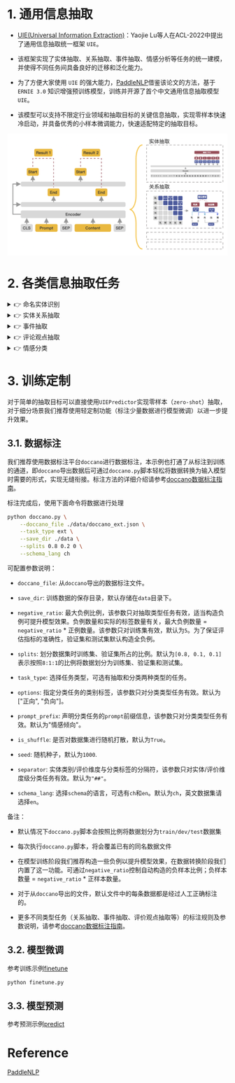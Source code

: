 # 1. 通用信息抽取

+ [UIE(Universal Information Extraction)](https://arxiv.org/pdf/2203.12277.pdf)：Yaojie Lu等人在ACL-2022中提出了通用信息抽取统一框架 `UIE`。

+ 该框架实现了实体抽取、关系抽取、事件抽取、情感分析等任务的统一建模，并使得不同任务间具备良好的迁移和泛化能力。

+ 为了方便大家使用 `UIE` 的强大能力，[PaddleNLP](https://github.com/PaddlePaddle/PaddleNLP)借鉴该论文的方法，基于 `ERNIE 3.0` 知识增强预训练模型，训练并开源了首个中文通用信息抽取模型 `UIE`。

+ 该模型可以支持不限定行业领域和抽取目标的关键信息抽取，实现零样本快速冷启动，并具备优秀的小样本微调能力，快速适配特定的抽取目标。

![uie](../../images/uie.png)


# 2. 各类信息抽取任务

<details>
<summary>👉 命名实体识别</summary>

```python
from pprint import pprint
from lightningnlp.task.uie import UIEPredictor

# 实体识别
schema = ['时间', '选手', '赛事名称'] 
# uie-base模型已上传至huggingface，可自动下载，其他模型只需提供模型名称将自动进行转换
uie = UIEPredictor("xusenlin/uie-base", schema=schema)
pprint(uie("2月8日上午北京冬奥会自由式滑雪女子大跳台决赛中中国选手谷爱凌以188.25分获得金牌！")) # Better print results using pprint
```
输出：
```text
[{'时间': [{'end': 6,
          'probability': 0.9857378532924486,
          'start': 0,
          'text': '2月8日上午'}],
  '赛事名称': [{'end': 23,
            'probability': 0.8503089953268272,
            'start': 6,
            'text': '北京冬奥会自由式滑雪女子大跳台决赛'}],
  '选手': [{'end': 31,
          'probability': 0.8981548639781138,
          'start': 28,
          'text': '谷爱凌'}]}]
```
</details>

<details>
<summary>👉 实体关系抽取</summary>

```python
from pprint import pprint
from lightningnlp.task.uie import UIEPredictor

# 关系抽取
schema = {'竞赛名称': ['主办方', '承办方', '已举办次数']}
# uie-base模型已上传至huggingface，可自动下载，其他模型只需提供模型名称将自动进行转换
uie = UIEPredictor("xusenlin/uie-base", schema=schema)
pprint(uie("2022语言与智能技术竞赛由中国中文信息学会和中国计算机学会联合主办，百度公司、中国中文信息学会评测工作委员会和中国计算机学会自然语言处理专委会承办，已连续举办4届，成为全球最热门的中文NLP赛事之一。")) # Better print results using pprint
```
输出：
```text
[{'竞赛名称': [{'end': 13,
            'probability': 0.7825402622754041,
            'relations': {'主办方': [{'end': 22,
                                  'probability': 0.8421710521379353,
                                  'start': 14,
                                  'text': '中国中文信息学会'},
                                  {'end': 30,
                                  'probability': 0.7580801847701935,
                                  'start': 23,
                                  'text': '中国计算机学会'}],
                          '已举办次数': [{'end': 82,
                                    'probability': 0.4671295049136148,
                                    'start': 80,
                                    'text': '4届'}],
                          '承办方': [{'end': 39,
                                  'probability': 0.8292706618236352,
                                  'start': 35,
                                  'text': '百度公司'},
                                  {'end': 72,
                                  'probability': 0.6193477885474685,
                                  'start': 56,
                                  'text': '中国计算机学会自然语言处理专委会'},
                                  {'end': 55,
                                  'probability': 0.7000497331473241,
                                  'start': 40,
                                  'text': '中国中文信息学会评测工作委员会'}]},
            'start': 0,
            'text': '2022语言与智能技术竞赛'}]}]
```
</details>


<details>
<summary>👉  事件抽取</summary>

```python
from pprint import pprint
from lightningnlp.task.uie import UIEPredictor

# 事件抽取
schema = {"地震触发词": ["地震强度", "时间", "震中位置", "震源深度"]}
# uie-base模型已上传至huggingface，可自动下载，其他模型只需提供模型名称将自动进行转换
uie = UIEPredictor("xusenlin/uie-base", schema=schema)
pprint(uie("中国地震台网正式测定：5月16日06时08分在云南临沧市凤庆县(北纬24.34度，东经99.98度)发生3.5级地震，震源深度10千米。")) # Better print results using pprint
```
输出：
```text
[{'地震触发词': {'end': 58,
            'probability': 0.9977425932884216,
            'relation': {'地震强度': [{'end': 56,
                                   'probability': 0.9980800747871399,
                                   'start': 52,
                                   'text': '3.5级'}],
                         '时间': [{'end': 22,
                                 'probability': 0.9853301644325256,
                                 'start': 11,
                                 'text': '5月16日06时08分'}],
                         '震中位置': [{'end': 50,
                                   'probability': 0.7874020934104919,
                                   'start': 23,
                                   'text': '云南临沧市凤庆县(北纬24.34度，东经99.98度)'}],
                         '震源深度': [{'end': 67,
                                   'probability': 0.9937973618507385,
                                   'start': 63,
                                   'text': '10千米'}]},
            'start': 56,
            'text': '地震'}}]
```
</details>

<details>
<summary>👉 评论观点抽取</summary>

```python
from pprint import pprint
from lightningnlp.task.uie import UIEPredictor

# 事件抽取
schema = {'评价维度': ['观点词', '情感倾向[正向，负向]']}
# uie-base模型已上传至huggingface，可自动下载，其他模型只需提供模型名称将自动进行转换
uie = UIEPredictor("xusenlin/uie-base", schema=schema)
pprint(uie("店面干净，很清静，服务员服务热情，性价比很高，发现收银台有排队")) # Better print results using pprint
```
输出：
```text
[{'评价维度': [{'end': 20,
            'probability': 0.9817040258681473,
            'relations': {'情感倾向[正向，负向]': [{'probability': 0.9966142505350533,
                                          'text': '正向'}],
                          '观点词': [{'end': 22,
                                  'probability': 0.957396472711558,
                                  'start': 21,
                                  'text': '高'}]},
            'start': 17,
            'text': '性价比'},
          {'end': 2,
            'probability': 0.9696849569741168,
            'relations': {'情感倾向[正向，负向]': [{'probability': 0.9982153274927796,
                                          'text': '正向'}],
                          '观点词': [{'end': 4,
                                  'probability': 0.9945318044652538,
                                  'start': 2,
                                  'text': '干净'}]},
            'start': 0,
            'text': '店面'}]}]
```
</details>


<details>
<summary>👉 情感分类</summary>


```python
from pprint import pprint
from lightningnlp.task.uie import UIEPredictor

# 事件抽取
schema = '情感倾向[正向，负向]'
# uie-base模型已上传至huggingface，可自动下载，其他模型只需提供模型名称将自动进行转换
uie = UIEPredictor("xusenlin/uie-base", schema=schema)
pprint(uie("这个产品用起来真的很流畅，我非常喜欢")) # Better print results using pprint
```
输出：
```text
[{'情感倾向[正向，负向]': {'end': 0,
                  'probability': 0.9990023970603943,
                  'start': 0,
                  'text': '正向'}}]
```
</details>

# 3. 训练定制

对于简单的抽取目标可以直接使用`UIEPredictor`实现零样本（`zero-shot`）抽取，对于细分场景我们推荐使用轻定制功能（标注少量数据进行模型微调）以进一步提升效果。

## 3.1. 数据标注

我们推荐使用数据标注平台`doccano`进行数据标注，本示例也打通了从标注到训练的通道，即`doccano`导出数据后可通过`doccano.py`脚本轻松将数据转换为输入模型时需要的形式，实现无缝衔接。标注方法的详细介绍请参考[doccano数据标注指南](./doccano.md)。

标注完成后，使用下面命令将数据进行处理

```bash
python doccano.py \
    --doccano_file ./data/doccano_ext.json \
    --task_type ext \
    --save_dir ./data \
    --splits 0.8 0.2 0 \
    --schema_lang ch
```

可配置参数说明：

+ `doccano_file`: 从`doccano`导出的数据标注文件。

+ `save_dir`: 训练数据的保存目录，默认存储在`data`目录下。

+ `negative_ratio`: 最大负例比例，该参数只对抽取类型任务有效，适当构造负例可提升模型效果。负例数量和实际的标签数量有关，最大负例数量 = `negative_ratio` * 正例数量。该参数只对训练集有效，默认为`5`。为了保证评估指标的准确性，验证集和测试集默认构造全负例。

+ `splits`: 划分数据集时训练集、验证集所占的比例。默认为`[0.8, 0.1, 0.1]`表示按照`8:1:1`的比例将数据划分为训练集、验证集和测试集。

+ `task_type`: 选择任务类型，可选有抽取和分类两种类型的任务。

+ `options`: 指定分类任务的类别标签，该参数只对分类类型任务有效。默认为["正向", "负向"]。

+ `prompt_prefix`: 声明分类任务的`prompt`前缀信息，该参数只对分类类型任务有效。默认为"情感倾向"。

+ `is_shuffle`: 是否对数据集进行随机打散，默认为`True`。

+ `seed`: 随机种子，默认为`1000`.

+ `separator`: 实体类别/评价维度与分类标签的分隔符，该参数只对实体/评价维度级分类任务有效。默认为`"##"`。

+ `schema_lang`: 选择`schema`的语言，可选有`ch`和`en`。默认为`ch`，英文数据集请选择`en`。

备注：

+ 默认情况下`doccano.py`脚本会按照比例将数据划分为`train/dev/test`数据集

+ 每次执行`doccano.py`脚本，将会覆盖已有的同名数据文件

+ 在模型训练阶段我们推荐构造一些负例以提升模型效果，在数据转换阶段我们内置了这一功能。可通过`negative_ratio`控制自动构造的负样本比例；负样本数量 = `negative_ratio` * 正样本数量。

+ 对于从`doccano`导出的文件，默认文件中的每条数据都是经过人工正确标注的。

+ 更多不同类型任务（关系抽取、事件抽取、评价观点抽取等）的标注规则及参数说明，请参考[doccano数据标注指南](./doccano.md)。

## 3.2. 模型微调

参考训练示例[finetune](./finetune.py)

```bash
python finetune.py
```

## 3.3. 模型预测

参考预测示例[predict](./predict.py)

# Reference

[PaddleNLP](https://github.com/PaddlePaddle/PaddleNLP/tree/18be55d4cae8e9c4eed06d1ee4e223afa23fdd4c/model_zoo/uie)